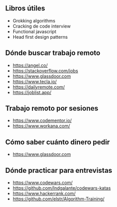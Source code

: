 ## Libros útiles
* Grokking algorithms
* Cracking de code interview
* Functional javascript
* Head first design patterns

## Dónde buscar trabajo remoto
* https://angel.co/
* https://stackoverflow.com/jobs
* https://www.glassdoor.com
* https://www.tecla.io/
* https://dailyremote.com/
* https://joblist.app/

## Trabajo remoto por sesiones
* https://www.codementor.io/
* https://www.workana.com/

## Cómo saber cuánto dinero pedir
* https://www.glassdoor.com

## Dónde practicar para entrevistas
* https://www.codewars.com/
* https://github.com/lndgalante/codewars-katas
* https://www.hackerrank.com/
* https://github.com/elstr/Algorithm-Training/


